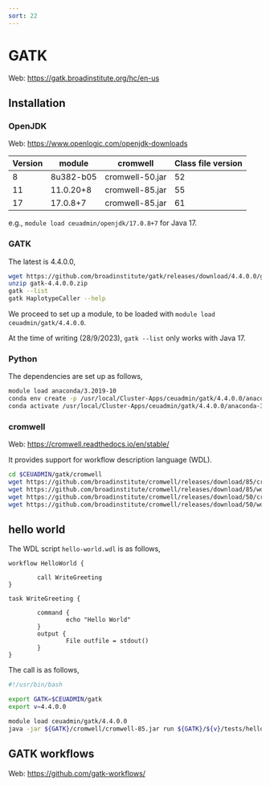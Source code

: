 ```yaml
---
sort: 22
---
```


# GATK

Web: <https://gatk.broadinstitute.org/hc/en-us>

## Installation

### OpenJDK

Web: <https://www.openlogic.com/openjdk-downloads>

| Version | module    | cromwell        | Class file version |
| ------- | --------- | --------------- | ------------------ |
| 8       | 8u382-b05 | cromwell-50.jar | 52                 |
| 11      | 11.0.20+8 | cromwell-85.jar | 55                 |
| 17      | 17.0.8+7  | cromwell-85.jar | 61                 |

e.g., `module load ceuadmin/openjdk/17.0.8+7` for Java 17.

### GATK

The latest is 4.4.0.0,

```bash
wget https://github.com/broadinstitute/gatk/releases/download/4.4.0.0/gatk-4.4.0.0.zip
unzip gatk-4.4.0.0.zip
gatk --list
gatk HaplotypeCaller --help
```

We proceed to set up a module, to be loaded with `module load ceuadmin/gatk/4.4.0.0`.

At the time of writing (28/9/2023), `gatk --list` only works with Java 17.

### Python

The dependencies are set up as follows,

```bash
module load anaconda/3.2019-10
conda env create -p /usr/local/Cluster-Apps/ceuadmin/gatk/4.4.0.0/anaconda-3.2019-10 -f gatkcondaenv.yml
conda activate /usr/local/Cluster-Apps/ceuadmin/gatk/4.4.0.0/anaconda-3.2019-10
```

### cromwell

Web: <https://cromwell.readthedocs.io/en/stable/>

It provides support for workflow description language (WDL).

```bash
cd $CEUADMIN/gatk/cromwell
wget https://github.com/broadinstitute/cromwell/releases/download/85/cromwell-85.jar
wget https://github.com/broadinstitute/cromwell/releases/download/85/womtool-85.jar
wget https://github.com/broadinstitute/cromwell/releases/download/50/cromwell-50.jar
wget https://github.com/broadinstitute/cromwell/releases/download/50/womtool-50.jar
```

## hello world

The WDL script `hello-world.wdl` is as follows,

```wdl
workflow HelloWorld {

        call WriteGreeting
}

task WriteGreeting {

        command {
                echo "Hello World"
        }
        output {
                File outfile = stdout()
        }
}
```

The call is as follows,

```bash
#!/usr/bin/bash

export GATK=$CEUADMIN/gatk
export v=4.4.0.0

module load ceuadmin/gatk/4.4.0.0
java -jar ${GATK}/cromwell/cromwell-85.jar run ${GATK}/${v}/tests/hello-world.wdl
```

## GATK workflows

Web: <https://github.com/gatk-workflows/>
